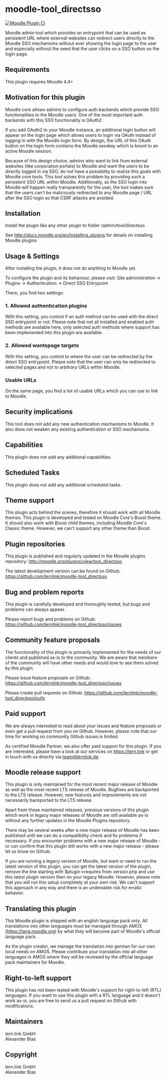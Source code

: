moodle-tool_directsso
=====================

[![Moodle Plugin CI](https://github.com/lernlink/moodle-tool_directsso/actions/workflows/moodle-plugin-ci.yml/badge.svg?branch=MOODLE_404_STABLE)](https://github.com/lernlink/moodle-tool_directsso/actions?query=workflow%3A%22Moodle+Plugin+CI%22+branch%3AMOODLE_404_STABLE)

Moodle admin tool which provides an entrypoint that can be used as persistent URL where external websites can redirect users directly to the Moodle SSO mechanisms without ever showing the login page to the user and especially without the need that the user clicks on a SSO button on the login page.


Requirements
------------

This plugin requires Moodle 4.4+


Motivation for this plugin
--------------------------

Moodle core allows admins to configure auth backends which provide SSO functionalities to the Moodle users. One of the most important auth backends with this SSO functionality is OAuth2.

If you add OAuth2 to your Moodle instance, an additional login button will appear on the login page which allows users to login via OAuth instead of logging in with the Moodle login form. By design, the URL of this OAuth button on the login form contains the Moodle sesskey which is bount to an active Moodle session.

Because of this design choice, admins who want to link from external websites (like corporation portals) to Moodle and want the users to be directly logged in via SSO, do not have a possibility to realize this goals with Moodle core tools.
This tool solves this problem by providing such a persistent SSO URL within Moodle. Additionally, as the SSO login into Moodle will happen really transparently for the user, the tool makes sure that the users can't be maliciously redirected to any Moodle page / URL after the SSO login so that CSRF attacks are avoided.


Installation
------------

Install the plugin like any other plugin to folder
/admin/tool/directsso

See http://docs.moodle.org/en/Installing_plugins for details on installing Moodle plugins


Usage & Settings
----------------

After installing the plugin, it does not do anything to Moodle yet.

To configure the plugin and its behaviour, please visit:
Site administration -> Plugins -> Authentication -> Direct SSO Entrypoint

There, you find two settings:

### 1. Allowed authentication plugins

With this setting, you control if an auth method can be used with the direct SSO entrypoint or not. Please note that not all installed and enabled auth methods are available here, only selected auth methods where support has been implemented into this plugin are available.

### 2. Allowed wantspage targets

With this setting, you control to where the user can be redirected by the direct SSO entrypoint. Please note that the user can only be redirected to selected pages and not to arbitrary URLs within Moodle.

### Usable URLs

On the same page, you find a list of usable URLs which you can use to link to Moodle.


Security implications
---------------------

This tool does not add any new authentication mechanisms to Moodle. It also does not weaken any existing authentication or SSO mechanisms.


Capabilities
------------

This plugin does not add any additional capabilities.


Scheduled Tasks
---------------

This plugin does not add any additional scheduled tasks.


Theme support
-------------

This plugin acts behind the scenes, therefore it should work with all Moodle themes.
This plugin is developed and tested on Moodle Core's Boost theme.
It should also work with Boost child themes, including Moodle Core's Classic theme. However, we can't support any other theme than Boost.


Plugin repositories
-------------------

This plugin is published and regularly updated in the Moodle plugins repository:
http://moodle.org/plugins/view/tool_directsso

The latest development version can be found on Github:
https://github.com/lernlink/moodle-tool_directsso


Bug and problem reports
-----------------------

This plugin is carefully developed and thoroughly tested, but bugs and problems can always appear.

Please report bugs and problems on Github:
https://github.com/lernlink/moodle-tool_directsso/issues


Community feature proposals
---------------------------

The functionality of this plugin is primarily implemented for the needs of our clients and published as-is to the community. We are aware that members of the community will have other needs and would love to see them solved by this plugin.

Please issue feature proposals on Github:
https://github.com/lernlink/moodle-tool_directsso/issues

Please create pull requests on Github:
https://github.com/lernlink/moodle-tool_directsso/pulls


Paid support
------------

We are always interested to read about your issues and feature proposals or even get a pull request from you on Github. However, please note that our time for working on community Github issues is limited.

As certified Moodle Partner, we also offer paid support for this plugin. If you are interested, please have a look at our services on https://lern.link or get in touch with us directly via team@lernlink.de.


Moodle release support
----------------------

This plugin is only maintained for the most recent major release of Moodle as well as the most recent LTS release of Moodle. Bugfixes are backported to the LTS release. However, new features and improvements are not necessarily backported to the LTS release.

Apart from these maintained releases, previous versions of this plugin which work in legacy major releases of Moodle are still available as-is without any further updates in the Moodle Plugins repository.

There may be several weeks after a new major release of Moodle has been published until we can do a compatibility check and fix problems if necessary. If you encounter problems with a new major release of Moodle - or can confirm that this plugin still works with a new major release - please let us know on Github.

If you are running a legacy version of Moodle, but want or need to run the latest version of this plugin, you can get the latest version of the plugin, remove the line starting with $plugin->requires from version.php and use this latest plugin version then on your legacy Moodle. However, please note that you will run this setup completely at your own risk. We can't support this approach in any way and there is an undeniable risk for erratic behavior.


Translating this plugin
-----------------------

This Moodle plugin is shipped with an english language pack only. All translations into other languages must be managed through AMOS (https://lang.moodle.org) by what they will become part of Moodle's official language pack.

As the plugin creator, we manage the translation into german for our own local needs on AMOS. Please contribute your translation into all other languages in AMOS where they will be reviewed by the official language pack maintainers for Moodle.


Right-to-left support
---------------------

This plugin has not been tested with Moodle's support for right-to-left (RTL) languages.
If you want to use this plugin with a RTL language and it doesn't work as-is, you are free to send us a pull request on Github with modifications.


Maintainers
-----------

lern.link GmbH\
Alexander Bias


Copyright
---------

lern.link GmbH\
Alexander Bias
